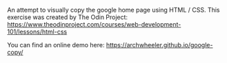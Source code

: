 An attempt to visually copy the google home page using HTML / CSS.
This exercise was created by The Odin Project:
https://www.theodinproject.com/courses/web-development-101/lessons/html-css

You can find an online demo here:
https://archwheeler.github.io/google-copy/
